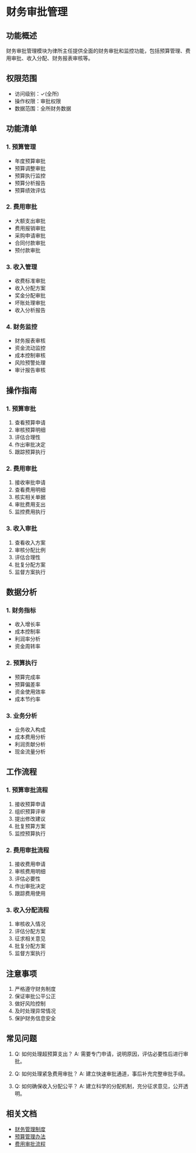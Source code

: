 # 财务审批管理

## 功能概述

财务审批管理模块为律所主任提供全面的财务审批和监控功能，包括预算管理、费用审批、收入分配、财务报表审核等。

## 权限范围

- 访问级别：✓(全所)
- 操作权限：审批权限
- 数据范围：全所财务数据

## 功能清单

### 1. 预算管理
- 年度预算审批
- 预算调整审批
- 预算执行监控
- 预算分析报告
- 预算绩效评估

### 2. 费用审批
- 大额支出审批
- 费用报销审批
- 采购申请审批
- 合同付款审批
- 预付款审批

### 3. 收入管理
- 收费标准审批
- 收入分配方案
- 奖金分配审批
- 坏账处理审批
- 收入分析报告

### 4. 财务监控
- 财务报表审核
- 资金流动监控
- 成本控制审核
- 风险预警处理
- 审计报告审核

## 操作指南

### 1. 预算审批
1. 查看预算申请
2. 审核预算明细
3. 评估合理性
4. 作出审批决定
5. 跟踪预算执行

### 2. 费用审批
1. 接收审批申请
2. 查看费用明细
3. 核实相关单据
4. 审批费用支出
5. 监控费用执行

### 3. 收入审批
1. 查看收入方案
2. 审核分配比例
3. 评估合理性
4. 批复分配方案
5. 监督方案执行

## 数据分析

### 1. 财务指标
- 收入增长率
- 成本控制率
- 利润率分析
- 资金周转率

### 2. 预算执行
- 预算完成率
- 预算偏差率
- 资金使用效率
- 成本节约率

### 3. 业务分析
- 业务收入构成
- 成本费用分析
- 利润贡献分析
- 现金流量分析

## 工作流程

### 1. 预算审批流程
1. 接收预算申请
2. 组织预算评审
3. 提出修改建议
4. 批复预算方案
5. 监控预算执行

### 2. 费用审批流程
1. 接收费用申请
2. 审核费用明细
3. 评估必要性
4. 作出审批决定
5. 跟踪费用使用

### 3. 收入分配流程
1. 审核收入情况
2. 评估分配方案
3. 征求相关意见
4. 批复分配方案
5. 监督方案执行

## 注意事项

1. 严格遵守财务制度
2. 保证审批公平公正
3. 做好风险控制
4. 及时处理异常情况
5. 保护财务信息安全

## 常见问题

1. Q: 如何处理超预算支出？
   A: 需要专门申请，说明原因，评估必要性后进行审批。

2. Q: 如何处理紧急费用审批？
   A: 建立快速审批通道，事后补充完整审批手续。

3. Q: 如何确保收入分配公平？
   A: 建立科学的分配机制，充分征求意见，公开透明。

## 相关文档

- [财务管理制度](../../development/finance-rules.md)
- [预算管理办法](../../development/budget-management.md)
- [费用审批流程](../../development/expense-approval.md) 